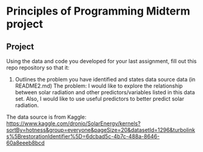 # Principles of Programming Midterm project

## Project

Using the data and code you developed for your last assignment, fill out this repo repository so that it:

1. Outlines the problem you have identified and states data source data (in README2.md)
The problem:  I would like to explore the relationship between solar radiation and other predictors/variables listed in this data set. Also, I would like to use useful predictors to better predict solar radiation.

The data source is from Kaggle: https://www.kaggle.com/dronio/SolarEnergy/kernels?sortBy=hotness&group=everyone&pageSize=20&datasetId=1296&turbolinks%5BrestorationIdentifier%5D=6dcbad5c-4b7c-488a-8646-60a8eeeb8bcd


